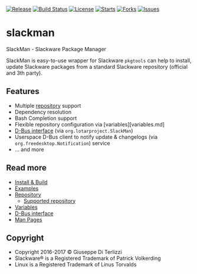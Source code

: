 [![Release](https://img.shields.io/github/release/LotarProject/slackman.svg)](https://github.com/LotarProject/slackman/releases) [![Build Status](https://travis-ci.org/LotarProject/slackman.svg)](https://travis-ci.org/LotarProject/slackman) [![License](https://img.shields.io/github/license/LotarProject/slackman.svg)](https://github.com/LotarProject/slackman) [![Starts](https://img.shields.io/github/stars/LotarProject/slackman.svg)](https://github.com/LotarProject/slackman) [![Forks](https://img.shields.io/github/forks/LotarProject/slackman.svg)](https://github.com/LotarProject/slackman) [![Issues](https://img.shields.io/github/issues/LotarProject/slackman.svg)](https://github.com/LotarProject/slackman/issues)

# slackman

SlackMan - Slackware Package Manager

SlackMan is easy-to-use wrapper for Slackware ``pkgtools`` can help to install,
update Slackware packages from a standard Slackware repository (official and 3th party).

## Features

 - Multiple [repository](repo.md) support
 - Dependency resolution
 - Bash Completion support
 - Flexible repository configuration via [variables][variables.md]
 - [D-Bus interface](dbus.md) (via `org.lotarproject.SlackMan`)
 - Userspace D-Bus client to notify update & changelogs (via `org.freedesktop.Notification`) service
 - ... and more

## Read more

 - [Install & Build](install.md)
 - [Examples](examples.md)
 - [Repository](repo.md)
   - [Supported repository](supported-repo.md)
 - [Variables](variables.md)
 - [D-Bus interface](dbus.md)
 - [Man Pages](man.md)


## Copyright

 - Copyright 2016-2017 © Giuseppe Di Terlizzi
 - Slackware® is a Registered Trademark of Patrick Volkerding
 - Linux is a Registered Trademark of Linus Torvalds
